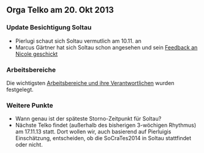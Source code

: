 ## Orga Telko am 20. Okt 2013

###  Update Besichtigung Soltau

* Pierlugi schaut sich Soltau vermutlich am 10.11. an
* Marcus Gärtner hat sich Soltau schon angesehen und sein [Feedback an Nicole geschickt](http://www.softwerkskammer.org/mailarchive/message/19134D9C-133D-4ED5-A8CA-8C52181DB9FE%40me.com)

### Arbeitsbereiche

Die wichtigsten [Arbeitsbereiche und ihre Verantwortlichen](Arbeitsbereiche) wurden festgelegt.

### Weitere Punkte

* Wann genau ist der späteste Storno-Zeitpunkt für Soltau?
* Nächste Telko findet (außerhalb des bisherigen 3-wöchigen Rhythmus) am 17.11.13 statt. Dort wollen wir, auch basierend auf Pierluigis Einschätzung, entscheiden, ob die SoCraTes2014 in Soltau stattfindet oder nicht.
